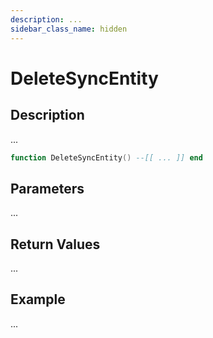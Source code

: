 ```yaml
---
description: ...
sidebar_class_name: hidden
---
```


# DeleteSyncEntity

## Description

...

```lua
function DeleteSyncEntity() --[[ ... ]] end
```

## Parameters

...

## Return Values

...

## Example

...

